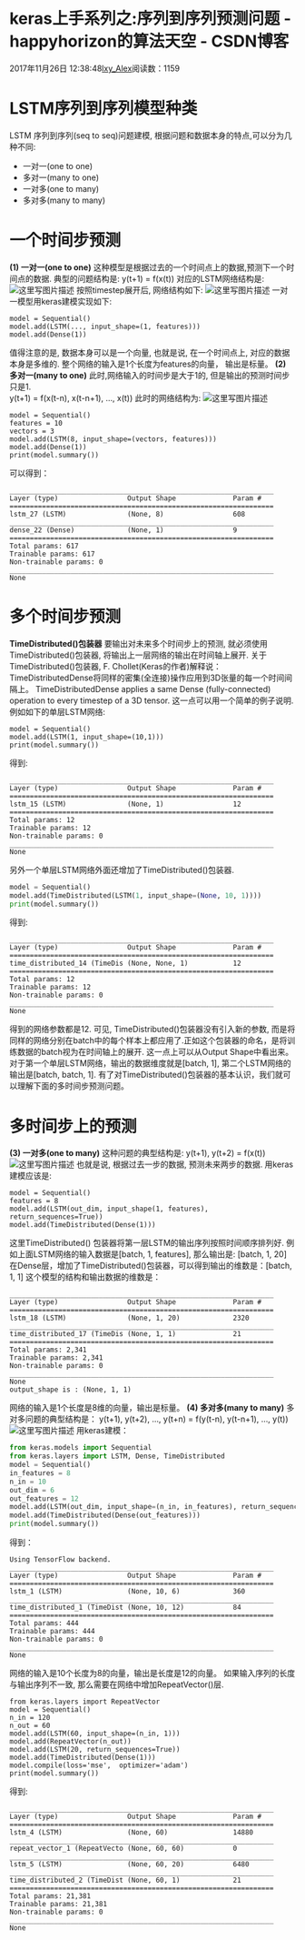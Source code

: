 # keras上手系列之:序列到序列预测问题 - happyhorizon的算法天空 - CSDN博客
2017年11月26日 12:38:48[lxy_Alex](https://me.csdn.net/happyhorizion)阅读数：1159
# LSTM序列到序列模型种类
LSTM 序列到序列(seq to seq)问题建模, 根据问题和数据本身的特点,可以分为几种不同: 
 - 一对一(one to one) 
 - 多对一(many to one) 
 - 一对多(one to many) 
 - 多对多(many to many)
# 一个时间步预测
**(1) 一对一(one to one)**
这种模型是根据过去的一个时间点上的数据,预测下一个时间点的数据. 典型的问题结构是: 
y(t+1) = f(x(t)) 
对应的LSTM网络结构是: 
![这里写图片描述](https://img-blog.csdn.net/20171126123159415?watermark/2/text/aHR0cDovL2Jsb2cuY3Nkbi5uZXQvaGFwcHlob3Jpemlvbg==/font/5a6L5L2T/fontsize/400/fill/I0JBQkFCMA==/dissolve/70/gravity/SouthEast)
按照timestep展开后, 网络结构如下: 
![这里写图片描述](https://img-blog.csdn.net/20171126123236840?watermark/2/text/aHR0cDovL2Jsb2cuY3Nkbi5uZXQvaGFwcHlob3Jpemlvbg==/font/5a6L5L2T/fontsize/400/fill/I0JBQkFCMA==/dissolve/70/gravity/SouthEast)
一对一模型用keras建模实现如下:
```
model = Sequential()
model.add(LSTM(..., input_shape=(1, features)))
model.add(Dense(1))
```
值得注意的是, 数据本身可以是一个向量, 也就是说, 在一个时间点上, 对应的数据本身是多维的. 
整个网络的输入是1个长度为features的向量， 输出是标量。 
**(2) 多对一(many to one)**
此时,网络输入的时间步是大于1的, 但是输出的预测时间步只是1.  
y(t+1) = f(x(t-n), x(t-n+1), …, x(t)) 
此时的网络结构为: 
![这里写图片描述](https://img-blog.csdn.net/20171126123420107?watermark/2/text/aHR0cDovL2Jsb2cuY3Nkbi5uZXQvaGFwcHlob3Jpemlvbg==/font/5a6L5L2T/fontsize/400/fill/I0JBQkFCMA==/dissolve/70/gravity/SouthEast)
```
model = Sequential()
features = 10
vectors = 3
model.add(LSTM(8, input_shape=(vectors, features)))
model.add(Dense(1))
print(model.summary())
```
可以得到：
```
_________________________________________________________________
Layer (type)                 Output Shape              Param #   
=================================================================
lstm_27 (LSTM)               (None, 8)                 608       
_________________________________________________________________
dense_22 (Dense)             (None, 1)                 9         
=================================================================
Total params: 617
Trainable params: 617
Non-trainable params: 0
_________________________________________________________________
None
```
# 多个时间步预测
**TimeDistributed()包装器**
要输出对未来多个时间步上的预测, 就必须使用TimeDistributed()包装器, 将输出上一层网络的输出在时间轴上展开. 关于TimeDistributed()包装器, F. Chollet(Keras的作者)解释说： 
TimeDistributedDense将同样的密集(全连接)操作应用到3D张量的每一个时间间隔上。 
TimeDistributedDense applies a same Dense (fully-connected) operation to every timestep of a 3D tensor.
这一点可以用一个简单的例子说明. 例如如下的单层LSTM网络:
```
model = Sequential()
model.add(LSTM(1, input_shape=(10,1)))
print(model.summary())
```
得到:
```
_________________________________________________________________
Layer (type)                 Output Shape              Param #   
=================================================================
lstm_15 (LSTM)               (None, 1)                 12        
=================================================================
Total params: 12
Trainable params: 12
Non-trainable params: 0
_________________________________________________________________
None
```
另外一个单层LSTM网络外面还增加了TimeDistributed()包装器.
```python
model = Sequential()
model.add(TimeDistributed(LSTM(1, input_shape=(None, 10, 1))))
print(model.summary())
```
得到:
```
_________________________________________________________________
Layer (type)                 Output Shape              Param #   
=================================================================
time_distributed_14 (TimeDis (None, None, 1)           12        
=================================================================
Total params: 12
Trainable params: 12
Non-trainable params: 0
_________________________________________________________________
None
```
得到的网络参数都是12. 可见, TimeDistributed()包装器没有引入新的参数, 而是将同样的网络分别在batch中的每个样本上都应用了.正如这个包装器的命名，是将训练数据的batch视为在时间轴上的展开. 这一点上可以从Output Shape中看出来。 对于第一个单层LSTM网络，输出的数据维度就是[batch, 1], 第二个LSTM网络的输出是[batch, batch, 1]. 
有了对TimeDistributed()包装器的基本认识，我们就可以理解下面的多时间步预测问题。
# 多时间步上的预测
**(3) 一对多(one to many)**
这种问题的典型结构是: 
y(t+1), y(t+2) = f(x(t)) 
![这里写图片描述](https://img-blog.csdn.net/20171126123549984?watermark/2/text/aHR0cDovL2Jsb2cuY3Nkbi5uZXQvaGFwcHlob3Jpemlvbg==/font/5a6L5L2T/fontsize/400/fill/I0JBQkFCMA==/dissolve/70/gravity/SouthEast)
也就是说, 根据过去一步的数据, 预测未来两步的数据. 用keras建模应该是:
```
model = Sequential()
features = 8
model.add(LSTM(out_dim, input_shape(1, features), return_sequences=True))
model.add(TimeDistributed(Dense(1)))
```
这里TimeDistributed() 包装器将第一层LSTM的输出序列按照时间顺序排列好. 例如上面LSTM网络的输入数据是[batch, 1, features], 那么输出是: [batch, 1, 20] 
在Dense层，增加了TimeDistributed()包装器，可以得到输出的维数是：[batch, 1, 1] 
这个模型的结构和输出数据的维数是：
```
_________________________________________________________________
Layer (type)                 Output Shape              Param #   
=================================================================
lstm_18 (LSTM)               (None, 1, 20)             2320      
_________________________________________________________________
time_distributed_17 (TimeDis (None, 1, 1)              21        
=================================================================
Total params: 2,341
Trainable params: 2,341
Non-trainable params: 0
_________________________________________________________________
None
output_shape is : (None, 1, 1)
```
网络的输入是1个长度是8维的向量，输出是标量。
**(4) 多对多(many to many)**
多对多问题的典型结构是： 
y(t+1), y(t+2), …, y(t+n) = f(y(t-n), y(t-n+1), …, y(t)) 
![这里写图片描述](https://img-blog.csdn.net/20171126123714031?watermark/2/text/aHR0cDovL2Jsb2cuY3Nkbi5uZXQvaGFwcHlob3Jpemlvbg==/font/5a6L5L2T/fontsize/400/fill/I0JBQkFCMA==/dissolve/70/gravity/SouthEast)
用keras建模：
```python
from keras.models import Sequential
from keras.layers import LSTM, Dense, TimeDistributed
model = Sequential()
in_features = 8
n_in = 10
out_dim = 6
out_features = 12
model.add(LSTM(out_dim, input_shape=(n_in, in_features), return_sequences=True))
model.add(TimeDistributed(Dense(out_features)))
print(model.summary())
```
得到：
```
Using TensorFlow backend.
_________________________________________________________________
Layer (type)                 Output Shape              Param #   
=================================================================
lstm_1 (LSTM)                (None, 10, 6)             360       
_________________________________________________________________
time_distributed_1 (TimeDist (None, 10, 12)            84        
=================================================================
Total params: 444
Trainable params: 444
Non-trainable params: 0
_________________________________________________________________
None
```
网络的输入是10个长度为8的向量，输出是长度是12的向量。
如果输入序列的长度与输出序列不一致, 那么需要在网络中增加RepeatVector()层.
```
from keras.layers import RepeatVector
model = Sequential()
n_in = 120
n_out = 60
model.add(LSTM(60, input_shape=(n_in, 1)))
model.add(RepeatVector(n_out))
model.add(LSTM(20, return_sequences=True))
model.add(TimeDistributed(Dense(1)))
model.compile(loss='mse',  optimizer='adam')
print(model.summary())
```
得到:
```
_________________________________________________________________
Layer (type)                 Output Shape              Param #   
=================================================================
lstm_4 (LSTM)                (None, 60)                14880     
_________________________________________________________________
repeat_vector_1 (RepeatVecto (None, 60, 60)            0         
_________________________________________________________________
lstm_5 (LSTM)                (None, 60, 20)            6480      
_________________________________________________________________
time_distributed_2 (TimeDist (None, 60, 1)             21        
=================================================================
Total params: 21,381
Trainable params: 21,381
Non-trainable params: 0
_________________________________________________________________
None
```
